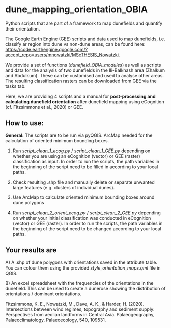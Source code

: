 # dune_mapping_orientation_OBIA
Python scripts that are part of a framework to map dunefields and quantify their orientation.

The Google Earth Engine (GEE) scripts and data used to map dunefields, i.e. classify ar region into dune vs non-dune areas, can be found here: https://code.earthengine.google.com/?accept_repo=users/mnowatzki/MScTHESIS_Nowatzki.


We provide a set of functions (*dunefield_OBIA_modules*) as well as scripts and data for the analysis of two dunefields in the Ili-Balkhash area (Zhalkum and Abdulkum). These can be customised and used to analyse other areas. The resulting classification rasters can be downloaded from GEE via the tasks tab.


Here, we are providing 4 scripts and a manual for **post-processing and calculating dunefield orientation** after dunefield mapping using eCognition (cf. Fitzsimmons et al., 2020) or GEE.




## How to use: 

**General:** The scripts are to be run via pyQGIS. ArcMap needed for the calculation of oriented minimum bounding boxes.


1) Run *script_clean_1_ecog.py* / *script_clean_1_GEE.py* depending on whether you are using an eCognition (vector) or GEE (raster) classification as input. In order to run the scripts, the path variables in the beginning of the script need to be filled in according to your local paths.

2) Check resulting .shp file and manually delete or separate unwanted large features (e.g. clusters of individual dunes).

3) Use ArcMap to calculate oriented minimum  bounding boxes around dune polygons

4) Run *script_clean_2_orient_ecog.py* / *script_clean_2_GEE.py* depending on whether your initial classification was conducted in eCognition (vector) or GEE (raster). In order to run the scripts, the path variables in the beginning of the script need to be changed according to your local paths.


## Your results are 


A) A .shp of dune polygons with orientations saved in the attribute table. You can colour them using the provided *style_orientation_maps.qml* file in QGIS.

B) An excel spreadsheet with the frequencies of the orientations in the dunefield. This can be used to create a dunerose showing the distribution of orientations / dominant orientations.











Fitzsimmons, K. E., Nowatzki, M., Dave, A. K., & Harder, H. (2020). Intersections between wind regimes, topography and sediment supply: Perspectives from aeolian landforms in Central Asia. Palaeogeography, Palaeoclimatology, Palaeoecology, 540, 109531.
